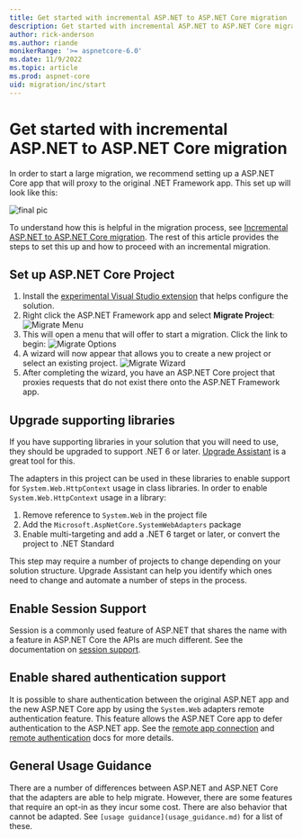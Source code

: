 ```yaml
---
title: Get started with incremental ASP.NET to ASP.NET Core migration
description: Get started with incremental ASP.NET to ASP.NET Core migration
author: rick-anderson
ms.author: riande
monikerRange: '>= aspnetcore-6.0'
ms.date: 11/9/2022
ms.topic: article
ms.prod: aspnet-core
uid: migration/inc/start
---
```


# Get started with incremental ASP.NET to ASP.NET Core migration

In order to start a large migration, we recommend setting up a ASP.NET Core app that will proxy to the original .NET Framework app. This set up will look like this:

![final pic](~/migration/inc/overview/static/final.png)

To understand how this is helpful in the migration process, see [Incremental ASP.NET to ASP.NET Core migration](xref:migration/inc/overview). The rest of this article provides the steps to set this up and how to proceed with an incremental migration.

## Set up ASP.NET Core Project

1. Install the [experimental Visual Studio extension](https://marketplace.visualstudio.com/items?itemName=WebToolsTeam.aspnetprojectmigrations) that helps configure the solution.
2. Right click the ASP.NET Framework app and select **Migrate Project**:
   ![Migrate Menu](~/migration/inc/start/static/migrate_menu.png)
1. This will open a menu that will offer to start a migration. Click the link to begin:
   ![Migrate Options](~/migration/inc/start/static/migrate_options.png)
1. A wizard will now appear that allows you to create a new project or select an existing project.
   ![Migrate Wizard](~/migration/inc/start/static/migrate_wizard.png)
1. After completing the wizard, you have an ASP.NET Core project that proxies requests that do not exist there onto the ASP.NET Framework app.

## Upgrade supporting libraries

If you have supporting libraries in your solution that you will need to use, they should be upgraded to support .NET 6 or later<!--Review -->. [Upgrade Assistant](https://github.com/dotnet/upgrade-assistant) is a great tool for this.

The adapters in this project can be used in these libraries to enable support for `System.Web.HttpContext` usage in class libraries. In order to enable `System.Web.HttpContext` usage in a library:

1. Remove reference to `System.Web` in the project file
2. Add the `Microsoft.AspNetCore.SystemWebAdapters` package
3. Enable multi-targeting and add a .NET 6 target or later<!--Review -->, or convert the project to .NET Standard

This step may require a number of projects to change depending on your solution structure. Upgrade Assistant can help you identify which ones need to change and automate a number of steps in the process.

## Enable Session Support

Session is a commonly used feature of ASP.NET that shares the name with a feature in ASP.NET Core the APIs are much different. See the documentation on [session support](xref:migration/inc/session).

## Enable shared authentication support

It is possible to share authentication between the original ASP.NET app and the new ASP.NET Core app by using the `System.Web` adapters remote authentication feature. This feature allows the ASP.NET Core app to defer authentication to the ASP.NET app. See the [remote app connection](xref:migration/inc/remote-app-setup) and [remote authentication](xref:migration/inc/remote-authentication) docs for more details.

## General Usage Guidance

There are a number of differences between ASP.NET and ASP.NET Core that the adapters are able to help migrate. However, there are some features that require an opt-in as they incur some cost. There are also behavior that cannot be adapted. See `[usage guidance](usage_guidance.md)` for a list of these.
